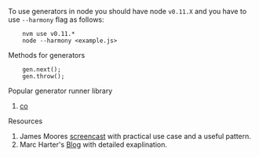 To use generators in node you should have node `v0.11.X` and you have to use `--harmony` flag as follows:
```
	nvm use v0.11.*
	node --harmony <example.js>
```

Methods for generators
```
	gen.next();
	gen.throw();
```

Popular generator runner library 

1. [co](https://github.com/tj/co)

Resources

1. James Moores [screencast](http://youtu.be/YrZyAn0yCb8) with practical use case and a useful pattern.
2. Marc Harter's [Blog](http://strongloop.com/strongblog/how-to-generators-node-js-yield-use-cases/) with detailed exaplination.
